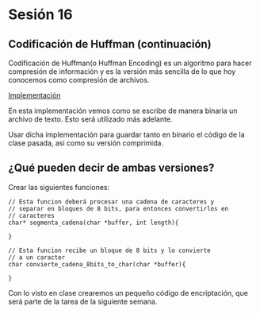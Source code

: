 # Sesión 16

## Codificación de Huffman (continuación)

Codificación de Huffman(o Huffman Encoding) es un algoritmo para hacer compresión de información y es la versión más sencilla de lo que hoy conocemos como compresión de archivos.

[Implementación](codigos/clase_16_practica_01.cpp)


En esta implementación vemos como se escribe de manera binaria un archivo de texto. Esto será utilizado más adelante.

Usar dicha implementación para guardar tanto en binario el código de la clase pasada, asi como su versión comprimida.

## ¿Qué pueden decir de ambas versiones?

Crear las siguientes funciones:

```
// Esta funcion deberá procesar una cadena de caracteres y
// separar en bloques de 8 bits, para entonces convertirlos en
// caracteres 
char* segmenta_cadena(char *buffer, int length){

}
```

```
// Esta funcion recibe un bloque de 8 bits y lo convierte 
// a un caracter
char convierte_cadena_8bits_to_char(char *buffer){

}
```


Con lo visto en clase crearemos un pequeño código de encriptación, que será parte de la tarea de la siguiente semana.
